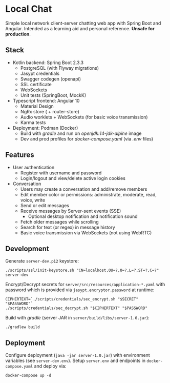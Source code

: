 # Local Chat
Simple local network client-server chatting web app with Spring Boot and Angular. Intended as a learning aid and personal reference. **Unsafe for production**.

## Stack

- Kotlin backend: Spring Boot 2.3.3
  - PostgreSQL (with Flyway migrations)
  - Jasypt credentials
  - Swagger codegen (openapi)
  - SSL certificate
  - WebSockets
  - Unit tests (SpringBoot, MockK)
- Typescript frontend: Angular 10
  - Material Design
  - NgRx store ( + router-store)
  - Audio worklets + WebSockets (for basic voice transmission)
  - Karma tests
- Deployment: Podman (Docker)
  - Build with _gradle_ and run on _openjdk:14-jdk-alpine_ image
  - Dev and prod profiles for _docker-compose.yaml_ (via _.env_ files)

## Features

- User authentication
  - Register with username and password
  - Login/logout and view/delete active login cookies
- Conversation
  - Users may create a conversation and add/remove members
  - Edit member color or permissions: administrate, moderate, read, voice, write
  - Send or edit messages
  - Receive messages by Server-sent events (SSE)
    - Optional desktop notification and notification sound
  - Fetch older messages while scrolling
  - Search for text (or regex) in message history
  - Basic voice transmission via WebSockets (not using WebRTC)

## Development
Generate `server-dev.p12` keystore:
```shell
./scripts/ssl/init-keystore.sh "CN=localhost,OU=?,O=?,L=?,ST=?,C=?" server-dev
```
Encrypt/Decrypt secrets for `server/src/resources/application-*.yaml` with password which is provided via `jasypt.encryptor.password` at runtime:
```shell
CIPHERTEXT=`./scripts/credentials/sec_encrypt.sh "$SECRET" "$PASSWORD"`
./scripts/credentials/sec_decrypt.sh "$CIPHERTEXT" "$PASSWORD"
```
Build with _gradle_ (server JAR in `server/build/libs/server-1.0.jar`):
```shell
./gradlew build
```

## Deployment
Configure deployment (`java -jar server-1.0.jar`) with environment variables (see `server-dev.env`).
Setup `server.env` and endpoints in `docker-compose.yaml` and deploy via:
```shell
docker-compose up -d
```
